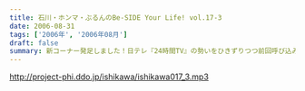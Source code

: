 ```yaml
---
title: 石川・ホンマ・ぶるんのBe-SIDE Your Life! vol.17-3
date: 2006-08-31
tags: ['2006年', '2006年08月']
draft: false
summary: 新コーナー発足しました！日テレ『24時間TV』の勢いをひきずりつつ前回呼び込みました「こしょたんブログ」こちらがスタート。あくまでも『こしょたん』ですからね！　あしからず・・・NAMAE
---
```


http://project-phi.ddo.jp/ishikawa/ishikawa017_3.mp3
